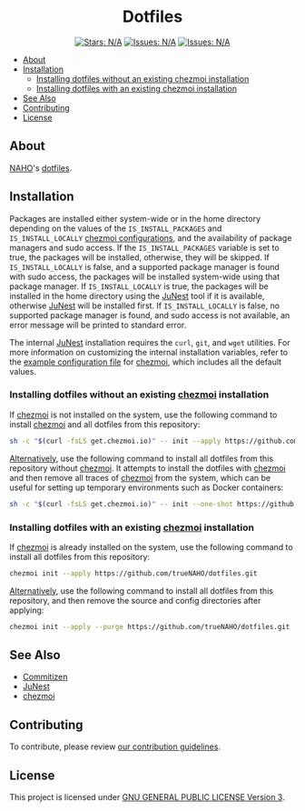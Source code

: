 <h1 align="center">
  Dotfiles
</h1>

<p align="center">
  <a href="https://github.com/trueNAHO/dotfiles/stargazers"
    ><img
      src="https://img.shields.io/github/stars/trueNAHO/dotfiles?colorA=363a4f&colorB=b7bdf8&style=for-the-badge"
      alt="Stars: N/A"
  /></a>
  <a href="https://github.com/trueNAHO/dotfiles/issues"
    ><img
      src="https://img.shields.io/github/issues/trueNAHO/dotfiles?colorA=363a4f&colorB=f5a97f&style=for-the-badge"
      alt="Issues: N/A"
  /></a>
  <a href="https://github.com/trueNAHO/dotfiles/contributors"
    ><img
      src="https://img.shields.io/github/contributors/trueNAHO/dotfiles?colorA=363a4f&colorB=a6da95&style=for-the-badge"
      alt="Issues: N/A"
  /></a>
</p>

- [About](#about)
- [Installation](#installation)
  - [Installing dotfiles without an existing chezmoi installation](#installing-dotfiles-without-an-existing-chezmoi-installation)
  - [Installing dotfiles with an existing chezmoi installation](#installing-dotfiles-with-an-existing-chezmoi-installation)
- [See Also](#see-also)
- [Contributing](#contributing)
- [License](#license)

## About

[NAHO](https://github.com/trueNAHO)'s
[dotfiles](https://wiki.archlinux.org/title/Dotfiles).

## Installation

Packages are installed either system-wide or in the home directory depending on
the values of the `IS_INSTALL_PACKAGES` and `IS_INSTALL_LOCALLY` [chezmoi
configurations](docs/chezmoi.yaml), and the availability of package managers and
sudo access. If the `IS_INSTALL_PACKAGES` variable is set to true, the packages
will be installed, otherwise, they will be skipped. If `IS_INSTALL_LOCALLY` is
false, and a supported package manager is found with sudo access, the packages
will be installed system-wide using that package manager. If
`IS_INSTALL_LOCALLY` is true, the packages will be installed in the home
directory using the [JuNest](https://github.com/fsquillace/junest) tool if it is
available, otherwise [JuNest](https://github.com/fsquillace/junest) will be
installed first. If `IS_INSTALL_LOCALLY` is false, no supported package manager
is found, and sudo access is not available, an error message will be printed to
standard error.

The internal [JuNest](https://github.com/fsquillace/junest) installation
requires the `curl`, `git`, and `wget` utilities. For more information on
customizing the internal installation variables, refer to the [example
configuration file](docs/chezmoi.yaml) for [chezmoi](https://chezmoi.io), which
includes all the default values.

### Installing dotfiles without an existing [chezmoi](https://chezmoi.io) installation

If [chezmoi](https://chezmoi.io) is not installed on the system, use the
following command to install [chezmoi](https://chezmoi.io) and all dotfiles from
this repository:

```bash
sh -c "$(curl -fsLS get.chezmoi.io)" -- init --apply https://github.com/trueNAHO/dotfiles.git
```

[Alternatively](https://www.chezmoi.io/reference/commands/init/#-one-shot), use
the following command to install all dotfiles from this repository without
[chezmoi](https://chezmoi.io). It attempts to install the dotfiles with
[chezmoi](https://chezmoi.io) and then remove all traces of
[chezmoi](https://chezmoi.io) from the system, which can be useful for setting
up temporary environments such as Docker containers:

```bash
sh -c "$(curl -fsLS get.chezmoi.io)" -- init --one-shot https://github.com/trueNAHO/dotfiles.git
```

### Installing dotfiles with an existing [chezmoi](https://chezmoi.io) installation

If [chezmoi](https://chezmoi.io) is already installed on the system, use the
following command to install all dotfiles from this repository:

```bash
chezmoi init --apply https://github.com/trueNAHO/dotfiles.git
```

[Alternatively](https://www.chezmoi.io/reference/commands/init/#-purge), use the
following command to install all dotfiles from this repository, and then remove
the source and config directories after applying:

```bash
chezmoi init --apply --purge https://github.com/trueNAHO/dotfiles.git
```

## See Also

- [Commitizen](http://commitizen.github.io/cz-cli)
- [JuNest](https://github.com/fsquillace/junest)
- [chezmoi](https://chezmoi.io)

## Contributing

To contribute, please review [our contribution
guidelines](docs/CONTRIBUTING.md).

## License

This project is licensed under [GNU GENERAL PUBLIC LICENSE Version 3](LICENSE).
